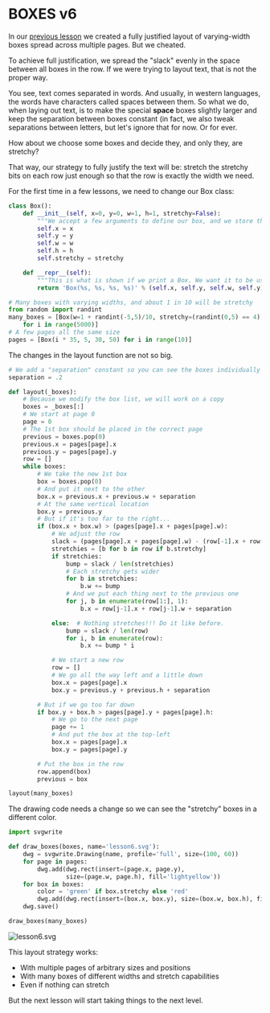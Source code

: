 # BOXES v6

In our [previous lesson](lesson5.run.html) we created a fully justified layout of varying-width boxes spread across multiple pages. But we cheated.

To achieve full justification, we spread the "slack" evenly in the space between all boxes in the row. If we were trying to layout text, that is not the proper way.

You see, text comes separated in words. And usually, in western languages, the words have characters called spaces between them. So what we do, when laying out text, is to make the special **space** boxes slightly larger and keep the separation between boxes constant (in fact, we also tweak separations between letters, but let's ignore that for now. Or for ever.

How about we choose some boxes and decide they, and only they, are stretchy?

That way, our strategy to fully justify the text will be: stretch the stretchy bits on each row just enough so that the row is exactly the width we need.

For the first time in a few lessons, we need to change our Box class:

```python
class Box():
    def __init__(self, x=0, y=0, w=1, h=1, stretchy=False):
        """We accept a few arguments to define our box, and we store them."""
        self.x = x
        self.y = y
        self.w = w
        self.h = h
        self.stretchy = stretchy

    def __repr__(self):
        """This is what is shown if we print a Box. We want it to be useful."""
        return 'Box(%s, %s, %s, %s)' % (self.x, self.y, self.w, self.y)

# Many boxes with varying widths, and about 1 in 10 will be stretchy
from random import randint
many_boxes = [Box(w=1 + randint(-5,5)/10, stretchy=(randint(0,5) == 4)) 
    for i in range(5000)]
# A few pages all the same size
pages = [Box(i * 35, 5, 30, 50) for i in range(10)]
```

The changes in the layout function are not so big.

```python
# We add a "separation" constant so you can see the boxes individually
separation = .2

def layout(_boxes):
    # Because we modify the box list, we will work on a copy
    boxes = _boxes[:]
    # We start at page 0
    page = 0
    # The 1st box should be placed in the correct page
    previous = boxes.pop(0)
    previous.x = pages[page].x
    previous.y = pages[page].y
    row = []
    while boxes:
        # We take the new 1st box
        box = boxes.pop(0)
        # And put it next to the other
        box.x = previous.x + previous.w + separation
        # At the same vertical location
        box.y = previous.y
        # But if it's too far to the right...
        if (box.x + box.w) > (pages[page].x + pages[page].w):
            # We adjust the row
            slack = (pages[page].x + pages[page].w) - (row[-1].x + row[-1].w)
            stretchies = [b for b in row if b.stretchy]
            if stretchies:
                bump = slack / len(stretchies)
                # Each stretchy gets wider
                for b in stretchies:
                    b.w += bump
                # And we put each thing next to the previous one
                for j, b in enumerate(row[1:], 1):
                    b.x = row[j-1].x + row[j-1].w + separation

            else:  # Nothing stretches!!! Do it like before.
                bump = slack / len(row)
                for i, b in enumerate(row):
                    b.x += bump * i

            # We start a new row
            row = []
            # We go all the way left and a little down
            box.x = pages[page].x
            box.y = previous.y + previous.h + separation

        # But if we go too far down
        if box.y + box.h > pages[page].y + pages[page].h:
            # We go to the next page
            page += 1
            # And put the box at the top-left
            box.x = pages[page].x
            box.y = pages[page].y

        # Put the box in the row
        row.append(box)
        previous = box

layout(many_boxes)
```

The drawing code needs a change so we can see the "stretchy" boxes in a different color.

```python
import svgwrite

def draw_boxes(boxes, name='lesson6.svg'):
    dwg = svgwrite.Drawing(name, profile='full', size=(100, 60))
    for page in pages:
        dwg.add(dwg.rect(insert=(page.x, page.y), 
                size=(page.w, page.h), fill='lightyellow'))
    for box in boxes:
        color = 'green' if box.stretchy else 'red'
        dwg.add(dwg.rect(insert=(box.x, box.y), size=(box.w, box.h), fill=color))
    dwg.save()

draw_boxes(many_boxes)
```

![lesson6.svg](lesson6.svg)

This layout strategy works:

* With multiple pages of arbitrary sizes and positions
* With many boxes of different widths and stretch capabilities
* Even if nothing can stretch

But the next lesson will start taking things to the next level.
